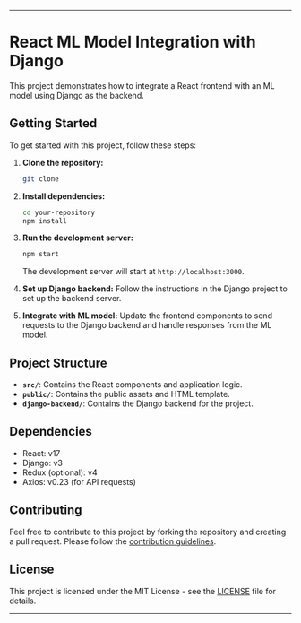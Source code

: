 
---

# React ML Model Integration with Django

This project demonstrates how to integrate a React frontend with an ML model using Django as the backend.

## Getting Started

To get started with this project, follow these steps:

1. **Clone the repository:**
   ```bash
   git clone 
   ```

2. **Install dependencies:**
   ```bash
   cd your-repository
   npm install
   ```

3. **Run the development server:**
   ```bash
   npm start
   ```
   The development server will start at `http://localhost:3000`.

4. **Set up Django backend:**
   Follow the instructions in the Django project to set up the backend server.

5. **Integrate with ML model:**
   Update the frontend components to send requests to the Django backend and handle responses from the ML model.

## Project Structure

- **`src/`**: Contains the React components and application logic.
- **`public/`**: Contains the public assets and HTML template.
- **`django-backend/`**: Contains the Django backend for the project.

## Dependencies

- React: v17
- Django: v3
- Redux (optional): v4
- Axios: v0.23 (for API requests)

## Contributing

Feel free to contribute to this project by forking the repository and creating a pull request. Please follow the [contribution guidelines](CONTRIBUTING.md).

## License

This project is licensed under the MIT License - see the [LICENSE](LICENSE) file for details.

---
